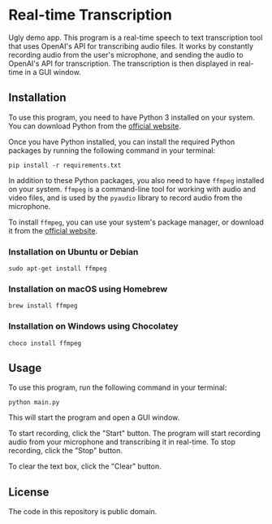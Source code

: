 # Real-time Transcription

Ugly demo app.
This program is a real-time speech to text transcription tool that uses OpenAI's API for transcribing audio files. It works by constantly recording audio from the user's microphone, and sending the audio to OpenAI's API for transcription. The transcription is then displayed in real-time in a GUI window.

## Installation

To use this program, you need to have Python 3 installed on your system. You can download Python from the [official website](https://www.python.org/downloads/).

Once you have Python installed, you can install the required Python packages by running the following command in your terminal:

`pip install -r requirements.txt`

In addition to these Python packages, you also need to have `ffmpeg` installed on your system. `ffmpeg` is a command-line tool for working with audio and video files, and is used by the `pyaudio` library to record audio from the microphone.

To install `ffmpeg`, you can use your system's package manager, or download it from the [official website](https://ffmpeg.org/download.html).

### Installation on Ubuntu or Debian

`sudo apt-get install ffmpeg`

### Installation on macOS using Homebrew

`brew install ffmpeg`

### Installation on Windows using Chocolatey

`choco install ffmpeg`

## Usage

To use this program, run the following command in your terminal:

`python main.py`

This will start the program and open a GUI window.

To start recording, click the "Start" button. The program will start recording audio from your microphone and transcribing it in real-time. To stop recording, click the "Stop" button.

To clear the text box, click the "Clear" button.

## License

The code in this repository is public domain.
